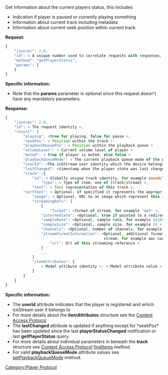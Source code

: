 Get information about the current players status, this includes

  - Indication if player is paused or currently playing something
  - Information about current track including metadata
  - Information about current seek position within current track

**Request:**

``` javascript
{
    "jsonrpc": 2.0,
    "id": < A unique number used to correlate requests with responses, see JSON-RPC specification for more information >,
    "method": "getPlayerStatus",
    "params": {
    }
}
```

**Specific information:**

  - Note that the **params** parameter is optional since this request
    doesn't have any mandatory parameters.

**Response:**

``` javascript
{
    "jsonrpc": 2.0,
    "id": < The request identity >,
    "result": {
        "playing": <true for playing, false for pause >,
        "seekPos": < Position within the track >
        "playbackQueuePos": < Position within the playback queue >
        "volumeLevel": < Current volume level of player >
        "muted": < true if player is muted, else false >
        "playbackQueueMode": < The current playback queue mode of the player >
        "userId": <The ickStream user identity which the device belongs to, not defined if the device is not registered yet>
        "lastChanged": <timestamp when the player state was last changed >
        "track" :{
            "id": < Globally unique track identity, for example soundcloud:track:somenicetrack >,
                "type": < Type of item, one of [track|stream] >,
            "text": < Text representation of this track >,
        "sortText": < Optional, if specified it represents the appropriate sorting order >,
            "image": < Optional, URL to an image which represent this item >
            "streamingRefs": [
                {
                    "format": <format of stream, for example "mp3" >,
                "intermediate": <Optional, true if pointed to a redirected stream >,
                "sampleRate": <Optional, sample rate, for example 44100 >,
                "sampleSize": <Optional, sample size, for example 16 >,
                "channels": <Optional, number of channels, for example 2 >,
                "streamFormatInformation": <Optional, additional format information about the
                                            stream, for example aac container type >
                    "url": Url of this streaming reference >
                }
                ...
            ]
            "itemAttributes": {
                < Model attibute identity >: < Model attribute value >
            }
        }
    }
}
```

**Specific information:**

  - The **userId** attribute indicates that the player is registered and
    which ickStream user it belongs to
  - For more details about the **itemAttributes** structure see the
    [Content Access Protocol](../Content_Access_Protocol "wikilink")
  - The **lastChanged** attribute is updated if anything except for
    \*seekPos\* has been updated since the last **playerStatusChanged**
    notification or last **getPlayerStatus** query.
  - For more details about individual parameters in beneath the
    **track** structure see [Content Access
    Protocol](../Content_Access_Protocol "wikilink")
    [findItems](../Content_Access_Protocol/findItems "wikilink")
    method.
  - For valid **playbackQueueMode** attribute values see
    [setPlaybackQueueMode](../Player_Protocol/setPlaybackQueueMode "wikilink")
    method.

[Category:Player Protocol](Category:Player_Protocol "wikilink")

